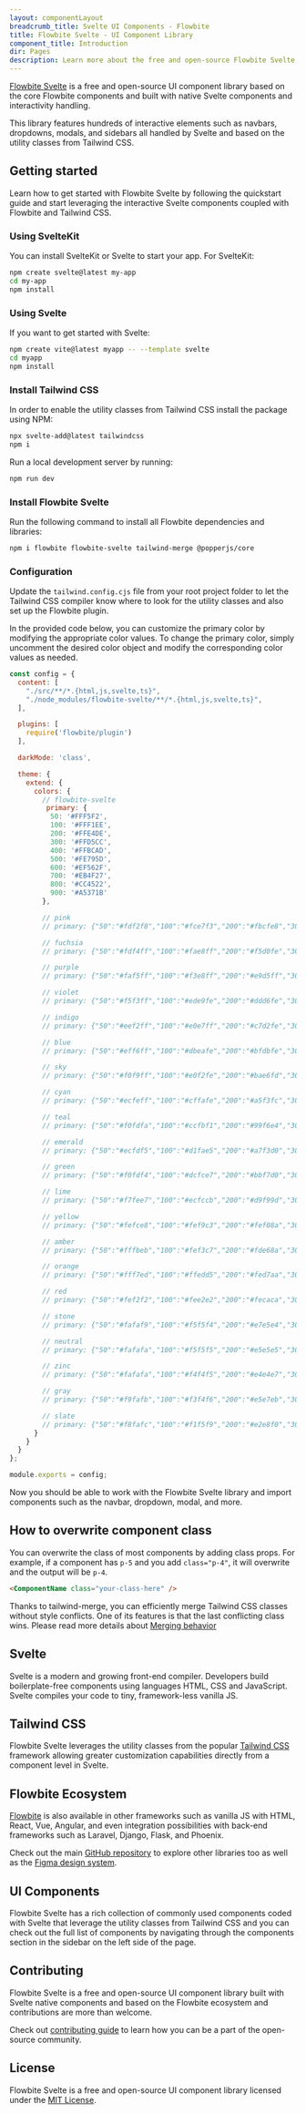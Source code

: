 ```yaml
---
layout: componentLayout
breadcrumb_title: Svelte UI Components - Flowbite
title: Flowbite Svelte - UI Component Library
component_title: Introduction
dir: Pages
description: Learn more about the free and open-source Flowbite Svelte UI components and start building modern web applications using native Svelte components based on Tailwind CSS
---
```

[Flowbite Svelte](https://github.com/themesberg/flowbite-svelte) is a free and open-source UI component library based on the core Flowbite components and built with native Svelte components and interactivity handling.

This library features hundreds of interactive elements such as navbars, dropdowns, modals, and sidebars all handled by Svelte and based on the utility classes from Tailwind CSS.

## Getting started

Learn how to get started with Flowbite Svelte by following the quickstart guide and start leveraging the interactive Svelte components coupled with Flowbite and Tailwind CSS.

### Using SvelteKit

You can install SvelteKit or Svelte to start your app. For SvelteKit:

```bash example
npm create svelte@latest my-app
cd my-app
npm install
```

### Using Svelte

If you want to get started with Svelte:

```bash
npm create vite@latest myapp -- --template svelte
cd myapp
npm install
```

### Install Tailwind CSS

In order to enable the utility classes from Tailwind CSS install the package using NPM:

```bash
npx svelte-add@latest tailwindcss
npm i
```

Run a local development server by running:

```bash
npm run dev
```

### Install Flowbite Svelte

Run the following command to install all Flowbite dependencies and libraries:

```sh
npm i flowbite flowbite-svelte tailwind-merge @popperjs/core
```

### Configuration

Update the `tailwind.config.cjs` file from your root project folder to let the Tailwind CSS compiler know where to look for the utility classes and also set up the Flowbite plugin.

In the provided code below, you can customize the primary color by modifying the appropriate color values. To change the primary color, simply uncomment the desired color object and modify the corresponding color values as needed.

```js
const config = {
  content: [
    "./src/**/*.{html,js,svelte,ts}",
    "./node_modules/flowbite-svelte/**/*.{html,js,svelte,ts}",
  ],

  plugins: [
    require('flowbite/plugin')
  ],

  darkMode: 'class',

  theme: {
    extend: {
      colors: {
        // flowbite-svelte
         primary: {
          50: '#FFF5F2',
          100: '#FFF1EE',
          200: '#FFE4DE',
          300: '#FFD5CC',
          400: '#FFBCAD',
          500: '#FE795D',
          600: '#EF562F',
          700: '#EB4F27',
          800: '#CC4522',
          900: '#A5371B'
        },

        // pink
        // primary: {"50":"#fdf2f8","100":"#fce7f3","200":"#fbcfe8","300":"#f9a8d4","400":"#f472b6","500":"#ec4899","600":"#db2777","700":"#be185d","800":"#9d174d","900":"#831843"}

        // fuchsia
        // primary: {"50":"#fdf4ff","100":"#fae8ff","200":"#f5d0fe","300":"#f0abfc","400":"#e879f9","500":"#d946ef","600":"#c026d3","700":"#a21caf","800":"#86198f","900":"#701a75"}

        // purple
        // primary: {"50":"#faf5ff","100":"#f3e8ff","200":"#e9d5ff","300":"#d8b4fe","400":"#c084fc","500":"#a855f7","600":"#9333ea","700":"#7e22ce","800":"#6b21a8","900":"#581c87"}

        // violet
        // primary: {"50":"#f5f3ff","100":"#ede9fe","200":"#ddd6fe","300":"#c4b5fd","400":"#a78bfa","500":"#8b5cf6","600":"#7c3aed","700":"#6d28d9","800":"#5b21b6","900":"#4c1d95"}

        // indigo
        // primary: {"50":"#eef2ff","100":"#e0e7ff","200":"#c7d2fe","300":"#a5b4fc","400":"#818cf8","500":"#6366f1","600":"#4f46e5","700":"#4338ca","800":"#3730a3","900":"#312e81"}

        // blue
        // primary: {"50":"#eff6ff","100":"#dbeafe","200":"#bfdbfe","300":"#93c5fd","400":"#60a5fa","500":"#3b82f6","600":"#2563eb","700":"#1d4ed8","800":"#1e40af","900":"#1e3a8a"}

        // sky
        // primary: {"50":"#f0f9ff","100":"#e0f2fe","200":"#bae6fd","300":"#7dd3fc","400":"#38bdf8","500":"#0ea5e9","600":"#0284c7","700":"#0369a1","800":"#075985","900":"#0c4a6e"}

        // cyan
        // primary: {"50":"#ecfeff","100":"#cffafe","200":"#a5f3fc","300":"#67e8f9","400":"#22d3ee","500":"#06b6d4","600":"#0891b2","700":"#0e7490","800":"#155e75","900":"#164e63"}

        // teal
        // primary: {"50":"#f0fdfa","100":"#ccfbf1","200":"#99f6e4","300":"#5eead4","400":"#2dd4bf","500":"#14b8a6","600":"#0d9488","700":"#0f766e","800":"#115e59","900":"#134e4a"}

        // emerald
        // primary: {"50":"#ecfdf5","100":"#d1fae5","200":"#a7f3d0","300":"#6ee7b7","400":"#34d399","500":"#10b981","600":"#059669","700":"#047857","800":"#065f46","900":"#064e3b"}

        // green
        // primary: {"50":"#f0fdf4","100":"#dcfce7","200":"#bbf7d0","300":"#86efac","400":"#4ade80","500":"#22c55e","600":"#16a34a","700":"#15803d","800":"#166534","900":"#14532d"}

        // lime
        // primary: {"50":"#f7fee7","100":"#ecfccb","200":"#d9f99d","300":"#bef264","400":"#a3e635","500":"#84cc16","600":"#65a30d","700":"#4d7c0f","800":"#3f6212","900":"#365314"}

        // yellow
        // primary: {"50":"#fefce8","100":"#fef9c3","200":"#fef08a","300":"#fde047","400":"#facc15","500":"#eab308","600":"#ca8a04","700":"#a16207","800":"#854d0e","900":"#713f12"}

        // amber
        // primary: {"50":"#fffbeb","100":"#fef3c7","200":"#fde68a","300":"#fcd34d","400":"#fbbf24","500":"#f59e0b","600":"#d97706","700":"#b45309","800":"#92400e","900":"#78350f"}

        // orange
        // primary: {"50":"#fff7ed","100":"#ffedd5","200":"#fed7aa","300":"#fdba74","400":"#fb923c","500":"#f97316","600":"#ea580c","700":"#c2410c","800":"#9a3412","900":"#7c2d12"}

        // red
        // primary: {"50":"#fef2f2","100":"#fee2e2","200":"#fecaca","300":"#fca5a5","400":"#f87171","500":"#ef4444","600":"#dc2626","700":"#b91c1c","800":"#991b1b","900":"#7f1d1d"}

        // stone
        // primary: {"50":"#fafaf9","100":"#f5f5f4","200":"#e7e5e4","300":"#d6d3d1","400":"#a8a29e","500":"#78716c","600":"#57534e","700":"#44403c","800":"#292524","900":"#1c1917"}

        // neutral
        // primary: {"50":"#fafafa","100":"#f5f5f5","200":"#e5e5e5","300":"#d4d4d4","400":"#a3a3a3","500":"#737373","600":"#525252","700":"#404040","800":"#262626","900":"#171717"}

        // zinc
        // primary: {"50":"#fafafa","100":"#f4f4f5","200":"#e4e4e7","300":"#d4d4d8","400":"#a1a1aa","500":"#71717a","600":"#52525b","700":"#3f3f46","800":"#27272a","900":"#18181b"}

        // gray
        // primary: {"50":"#f9fafb","100":"#f3f4f6","200":"#e5e7eb","300":"#d1d5db","400":"#9ca3af","500":"#6b7280","600":"#4b5563","700":"#374151","800":"#1f2937","900":"#111827"}

        // slate
        // primary: {"50":"#f8fafc","100":"#f1f5f9","200":"#e2e8f0","300":"#cbd5e1","400":"#94a3b8","500":"#64748b","600":"#475569","700":"#334155","800":"#1e293b","900":"#0f172a"}
      }
    }
  }
};

module.exports = config;
```

Now you should be able to work with the Flowbite Svelte library and import components such as the navbar, dropdown, modal, and more.

## How to overwrite component class

You can overwrite the class of most components by adding class props. For example, if a component has `p-5` and you add `class="p-4"`, it will overwrite and the output will be `p-4`.

```html
<ComponentName class="your-class-here" />
```

Thanks to tailwind-merge, you can efficiently merge Tailwind CSS classes without style conflicts. One of its features is that the last conflicting class wins. Please read more details about [Merging behavior](https://github.com/dcastil/tailwind-merge/blob/v1.13.1/docs/features.md)

## Svelte

Svelte is a modern and growing front-end compiler. Developers build boilerplate-free components using languages HTML, CSS and JavaScript. Svelte compiles your code to tiny, framework-less vanilla JS.

## Tailwind CSS

Flowbite Svelte leverages the utility classes from the popular [Tailwind CSS](https://tailwindcss.com) framework allowing greater customization capabilities directly from a component level in Svelte.

## Flowbite Ecosystem

[Flowbite](https://flowbite.com) is also available in other frameworks such as vanilla JS with HTML, React, Vue, Angular, and even integration possibilities with back-end frameworks such as Laravel, Django, Flask, and Phoenix.

Check out the main [GitHub repository](https://github.com/themesberg/flowbite) to explore other libraries too as well as the [Figma design system](https://flowbite.com/figma/).

## UI Components

Flowbite Svelte has a rich collection of commonly used components coded with Svelte that leverage the utility classes from Tailwind CSS and you can check out the full list of components by navigating through the components section in the sidebar on the left side of the page.

## Contributing

Flowbite Svelte is a free and open-source UI component library built with Svelte native components and based on the Flowbite ecosystem and contributions are more than welcome.

Check out [contributing guide](/docs/pages/how-to-contribute) to learn how you can be a part of the open-source community.

## License

Flowbite Svelte is a free and open-source UI component library licensed under the [MIT License](https://github.com/themesberg/flowbite-svelte/blob/main/LICENSE).

